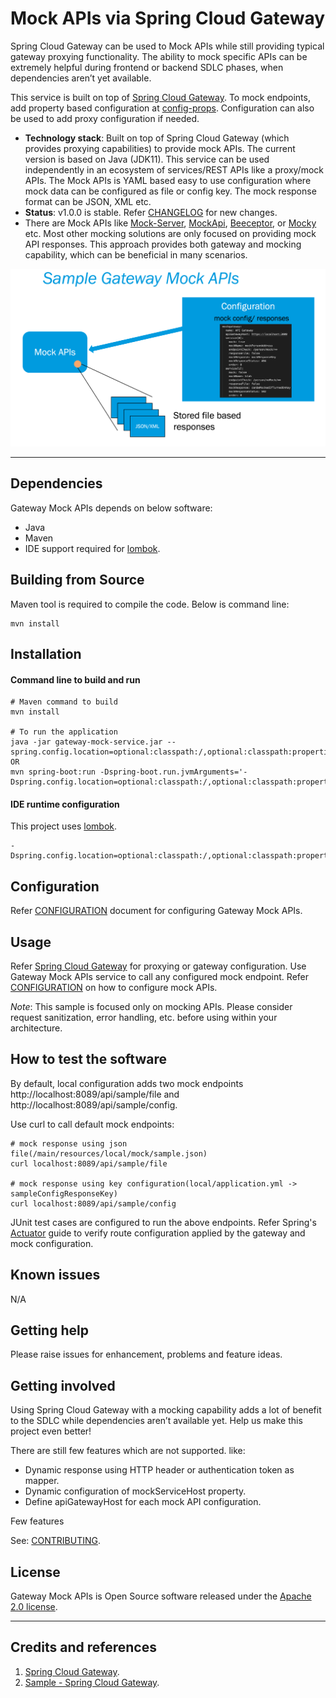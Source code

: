 # Mock APIs via Spring Cloud Gateway

Spring Cloud Gateway can be used to Mock APIs while still providing typical gateway proxying functionality. The ability to mock specific APIs can be extremely helpful during frontend or backend SDLC phases, when dependencies aren’t yet available.

This service is built on top of [Spring Cloud Gateway](https://cloud.spring.io/spring-cloud-gateway/reference/html/). To mock endpoints, add property based configuration at [config-props](). Configuration can also be used to add proxy configuration if needed.

  - **Technology stack**: Built on top of Spring Cloud Gateway (which provides proxying capabilities) to provide mock APIs. The current version is based on Java (JDK11).
    This service can be used independently in an ecosystem of services/REST APIs like a proxy/mock APIs.
    The Mock APIs is YAML based easy to use configuration where mock data can be configured as file or config key. The mock response format can be JSON, XML etc. 
  - **Status**:  v1.0.0 is stable. Refer [CHANGELOG](CHANGELOG.md) for new changes.
  - There are Mock APIs like [Mock-Server](https://www.mock-server.com/), [MockApi](https://mockapi.io/), [Beeceptor](https://beeceptor.com/), or [Mocky](https://designer.mocky.io/) etc.
    Most other mocking solutions are only focused on providing mock API responses. This approach provides both gateway and mocking capability, which can be beneficial in many scenarios.
    
![img.png](img.png)

---

## Dependencies

Gateway Mock APIs depends on below software:
- Java
- Maven
- IDE support required for [lombok](https://projectlombok.org/).

## Building from Source

Maven tool is required to compile the code. Below is command line:
```shell
mvn install
```

## Installation

#### Command line to build and run
```
# Maven command to build
mvn install

# To run the application
java -jar gateway-mock-service.jar --spring.config.location=optional:classpath:/,optional:classpath:properties/local/,optional:classpath:mock/
OR
mvn spring-boot:run -Dspring-boot.run.jvmArguments='-Dspring.config.location=optional:classpath:/,optional:classpath:properties/local/,optional:classpath:mock/'
```
#### IDE runtime configuration

This project uses [lombok](https://projectlombok.org/).

```
-Dspring.config.location=optional:classpath:/,optional:classpath:properties/local/,optional:classpath:mock/
```

## Configuration

Refer [CONFIGURATION](CONFIGURATION.md) document for configuring Gateway Mock APIs.

## Usage

Refer [Spring Cloud Gateway](https://spring.io/projects/spring-cloud-gateway) for proxying or gateway configuration.
Use Gateway Mock APIs service to call any configured mock endpoint. Refer [CONFIGURATION](CONFIGURATION.md) on how to configure mock APIs.

_Note_: This sample is focused only on mocking APIs. Please consider request sanitization, error handling, etc. before using within your architecture.

## How to test the software

By default, local configuration adds two mock endpoints http://localhost:8089/api/sample/file and http://localhost:8089/api/sample/config.

Use curl to call default mock endpoints:
```shell
# mock response using json file(/main/resources/local/mock/sample.json)
curl localhost:8089/api/sample/file

# mock response using key configuration(local/application.yml -> sampleConfigResponseKey)
curl localhost:8089/api/sample/config
```
JUnit test cases are configured to run the above endpoints. Refer Spring's [Actuator](https://cloud.spring.io/spring-cloud-gateway/multi/multi__actuator_api.html) guide to verify route configuration applied by the gateway and mock configuration.

## Known issues

N/A

## Getting help

Please raise issues for enhancement, problems and feature ideas.

## Getting involved

Using Spring Cloud Gateway with a mocking capability adds a lot of benefit to the SDLC while dependencies aren’t available yet.
Help us make this project even better!

There are still few features which are not supported. like:
- Dynamic response using HTTP header or authentication token as mapper.
- Dynamic configuration of mockServiceHost property.
- Define apiGatewayHost for each mock API configuration.

Few features 

See: [CONTRIBUTING](CONTRIBUTING.md).

## License
Gateway Mock APIs is Open Source software released under the [Apache 2.0 license](https://www.apache.org/licenses/LICENSE-2.0.html).

----

## Credits and references

1. [Spring Cloud Gateway](https://cloud.spring.io/spring-cloud-gateway/reference/html/).
2. [Sample - Spring Cloud Gateway](https://github.com/spring-cloud-samples/spring-cloud-gateway-sample).

